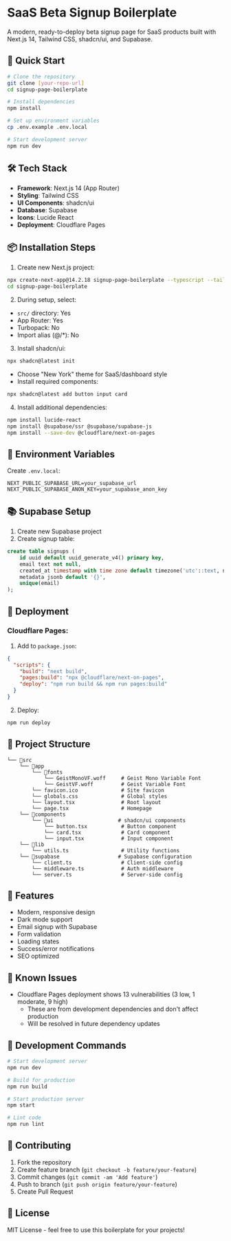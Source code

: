 # SaaS Beta Signup Boilerplate

A modern, ready-to-deploy beta signup page for SaaS products built with Next.js 14, Tailwind CSS, shadcn/ui, and Supabase.

## 🚀 Quick Start

```bash
# Clone the repository
git clone [your-repo-url]
cd signup-page-boilerplate

# Install dependencies
npm install

# Set up environment variables
cp .env.example .env.local

# Start development server
npm run dev
```

## 🛠 Tech Stack

- **Framework**: Next.js 14 (App Router)
- **Styling**: Tailwind CSS
- **UI Components**: shadcn/ui
- **Database**: Supabase
- **Icons**: Lucide React
- **Deployment**: Cloudflare Pages

## 📦 Installation Steps

1. Create new Next.js project:
```bash
npx create-next-app@14.2.18 signup-page-boilerplate --typescript --tailwind --eslint
cd signup-page-boilerplate
```

2. During setup, select:
- `src/` directory: Yes
- App Router: Yes
- Turbopack: No
- Import alias (@/*): No

3. Install shadcn/ui:
```bash
npx shadcn@latest init
```
- Choose "New York" theme for SaaS/dashboard style
- Install required components:
```bash
npx shadcn@latest add button input card
```

4. Install additional dependencies:
```bash
npm install lucide-react
npm install @supabase/ssr @supabase/supabase-js
npm install --save-dev @cloudflare/next-on-pages
```

## 🔑 Environment Variables

Create `.env.local`:
```env
NEXT_PUBLIC_SUPABASE_URL=your_supabase_url
NEXT_PUBLIC_SUPABASE_ANON_KEY=your_supabase_anon_key
```

## 📚 Supabase Setup

1. Create new Supabase project
2. Create signup table:
```sql
create table signups (
    id uuid default uuid_generate_v4() primary key,
    email text not null,
    created_at timestamp with time zone default timezone('utc'::text, now()),
    metadata jsonb default '{}',
    unique(email)
);
```

## 🚢 Deployment

### Cloudflare Pages:

1. Add to `package.json`:
```json
{
  "scripts": {
    "build": "next build",
    "pages:build": "npx @cloudflare/next-on-pages",
    "deploy": "npm run build && npm run pages:build"
  }
}
```

2. Deploy:
```bash
npm run deploy
```

## 📁 Project Structure

```
└── 📁src
    └── 📁app
        └── 📁fonts
            └── GeistMonoVF.woff     # Geist Mono Variable Font
            └── GeistVF.woff         # Geist Variable Font
        └── favicon.ico              # Site favicon
        └── globals.css              # Global styles
        └── layout.tsx               # Root layout
        └── page.tsx                 # Homepage
    └── 📁components
        └── 📁ui                     # shadcn/ui components
            └── button.tsx           # Button component
            └── card.tsx             # Card component
            └── input.tsx            # Input component
    └── 📁lib
        └── utils.ts                 # Utility functions
    └── 📁supabase                   # Supabase configuration
        └── client.ts                # Client-side config
        └── middleware.ts            # Auth middleware
        └── server.ts                # Server-side config
```

## 🌟 Features

- Modern, responsive design
- Dark mode support
- Email signup with Supabase
- Form validation
- Loading states
- Success/error notifications
- SEO optimized

## 🔧 Known Issues

- Cloudflare Pages deployment shows 13 vulnerabilities (3 low, 1 moderate, 9 high)
  - These are from development dependencies and don't affect production
  - Will be resolved in future dependency updates

## 📝 Development Commands

```bash
# Start development server
npm run dev

# Build for production
npm run build

# Start production server
npm start

# Lint code
npm run lint
```

## 🤝 Contributing

1. Fork the repository
2. Create feature branch (`git checkout -b feature/your-feature`)
3. Commit changes (`git commit -am 'Add feature'`)
4. Push to branch (`git push origin feature/your-feature`)
5. Create Pull Request

## 📄 License

MIT License - feel free to use this boilerplate for your projects!
